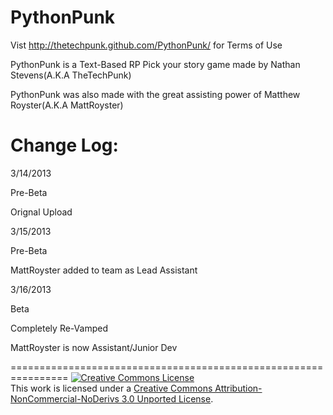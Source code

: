 PythonPunk
==========

Vist http://thetechpunk.github.com/PythonPunk/ for Terms of Use

PythonPunk is a Text-Based RP Pick your story game made by Nathan Stevens(A.K.A TheTechPunk)

PythonPunk was also made with the great assisting power of Matthew Royster(A.K.A MattRoyster)


Change Log:
===========
3/14/2013

Pre-Beta

Orignal Upload

3/15/2013

Pre-Beta

MattRoyster added to team as Lead Assistant

3/16/2013

Beta

Completely Re-Vamped

MattRoyster is now Assistant/Junior Dev



================================================================
<a rel="license" href="http://creativecommons.org/licenses/by-nc-nd/3.0/"><img alt="Creative Commons License" style="border-width:0" src="http://i.creativecommons.org/l/by-nc-nd/3.0/80x15.png" /></a><br />This work is licensed under a <a rel="license" href="http://creativecommons.org/licenses/by-nc-nd/3.0/">Creative Commons Attribution-NonCommercial-NoDerivs 3.0 Unported License</a>.
